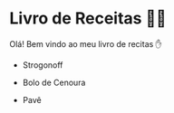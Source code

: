 # Livro de Receitas :man_cook:

Olá! Bem vindo ao meu livro de recitas :hand:

- Strogonoff
- Bolo de Cenoura

- Pavê

  

